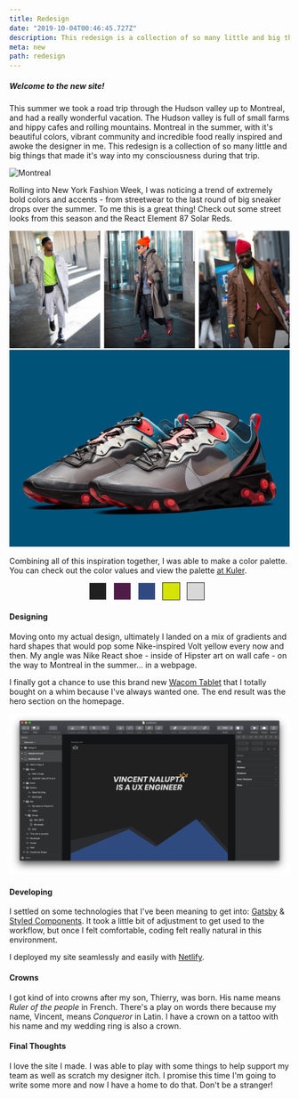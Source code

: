 ```yaml
---
title: Redesign
date: "2019-10-04T00:46:45.727Z"
description: This redesign is a collection of so many little and big things that made it's way into my consciousness during that trip.
meta: new
path: redesign
---
```

<style>
.gatsby-resp-image-link { margin-bottom: 10px; }
/* Color Theme Swatches in Hex */
.Redesign-1-hex { background-color: #202020; }
.Redesign-2-hex { background-color: #4F1C48; }
.Redesign-3-hex { background-color: #304A81; }
.Redesign-4-hex { background-color: #D6E307; }
.Redesign-5-hex { background-color: #D8D8D8; }
.box { margin-right: 10px; display: inline-block; width: 30px; height: 30px;}
</style>
##### Welcome to the new site!

This summer we took a road trip through the Hudson valley up to Montreal, and had a really wonderful vacation. The Hudson valley is full of small farms and hippy cafes and rolling mountains. Montreal in the summer, with it's beautiful colors, vibrant community and incredible food really inspired and awoke the designer in me. This redesign is a collection of so many little and big things that made it's way into my consciousness during that trip.

![Montreal](./dance.png) 

Rolling into New York Fashion Week, I was noticing a trend of extremely bold colors and accents - from streetwear to the last round of big sneaker drops over the summer. To me this is a great thing! Check out some street looks from this season and the React Element 87 Solar Reds.

![NYFW](./nyfw.png) 
![React](./react.jpg)


Combining all of this inspiration together, I was able to make a color palette. You can check out the color values and view the palette [at Kuler](https://color.adobe.com/Redesign-color-theme-13425637).

<div style="text-align: center">
    <div class="box Redesign-1-hex"></div>
    <div class="box Redesign-2-hex"></div>
    <div class="box Redesign-3-hex"></div>
    <div class="box Redesign-4-hex" style="outline: 1px solid #202020"></div>
    <div class="box Redesign-5-hex" style="outline: 1px solid #202020"></div>    
</div>

#### Designing
Moving onto my actual design, ultimately I landed on a mix of gradients and hard shapes that would pop some Nike-inspired Volt yellow every now and then. My angle was Nike React shoe - inside of Hipster art on wall cafe - on the way to Montreal in the summer... in a webpage.

I finally got a chance to use this brand new [Wacom Tablet](https://www.amazon.com/Wacom-Wireless-Software-Pistachio-CTL4100WLE0/dp/B079J7DCXN/) that I totally bought on a whim because I've always wanted one. The end result was the hero section on the homepage.

![Sketching some mountains](./sketch-mountains.png)

#### Developing
I settled on some technologies that I've been meaning to get into: [Gatsby](https://www.gatsbyjs.org/) & [Styled Components](styled-components.com/). It took a little bit of adjustment to get used to the workflow, but once I felt comfortable, coding felt really natural in this environment. 

I deployed my site seamlessly and easily with [Netlify](https://www.netlify.com/). 

#### Crowns

I got kind of into crowns after my son, Thierry, was born. His name means *Ruler of the people* in French. There's a play on words there because my name, Vincent, means *Conqueror* in Latin. I have a crown on a tattoo with his name and my wedding ring is also a crown.

#### Final Thoughts

I love the site I made. I was able to play with some things to help support my team as well as scratch my designer itch. I promise this time I'm going to write some more and now I have a home to do that. Don't be a stranger!